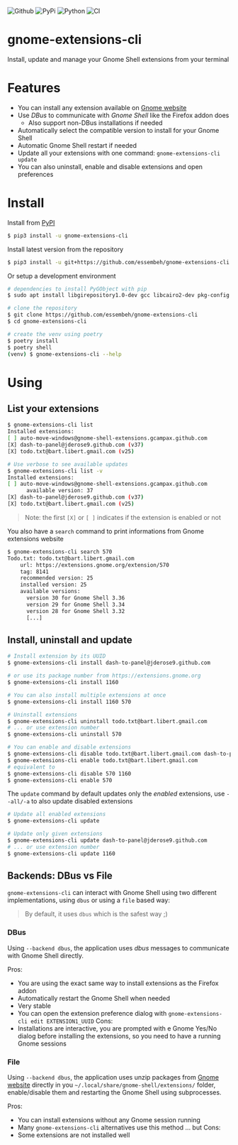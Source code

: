 ![Github](https://img.shields.io/github/tag/essembeh/gnome-extensions-cli.svg)
![PyPi](https://img.shields.io/pypi/v/gnome-extensions-cli.svg)
![Python](https://img.shields.io/pypi/pyversions/gnome-extensions-cli.svg)
![CI](https://github.com/essembeh/gnome-extensions-cli/actions/workflows/poetry.yml/badge.svg)

# gnome-extensions-cli

Install, update and manage your Gnome Shell extensions from your terminal

# Features

- You can install any extension available on [Gnome website](https://extensions.gnome.org)
- Use _DBus_ to communicate with _Gnome Shell_ like the Firefox addon does
  - Also support non-DBus installations if needed
- Automatically select the compatible version to install for your Gnome Shell
- Automatic Gnome Shell restart if needed
- Update all your extensions with one command: `gnome-extensions-cli update`
- You can also uninstall, enable and disable extensions and open preferences

# Install

Install from [PyPI](https://pypi.org/project/gnome-extensions-cli/)

```sh
$ pip3 install -u gnome-extensions-cli
```

Install latest version from the repository

```sh
$ pip3 install -u git+https://github.com/essembeh/gnome-extensions-cli
```

Or setup a development environment

```sh
# dependencies to install PyGObject with pip
$ sudo apt install libgirepository1.0-dev gcc libcairo2-dev pkg-config python3-dev gir1.2-gtk-3.0

# clone the repository
$ git clone https://github.com/essembeh/gnome-extensions-cli
$ cd gnome-extensions-cli

# create the venv using poetry
$ poetry install
$ poetry shell
(venv) $ gnome-extensions-cli --help
```

# Using

## List your extensions

```sh
$ gnome-extensions-cli list
Installed extensions:
[ ] auto-move-windows@gnome-shell-extensions.gcampax.github.com
[X] dash-to-panel@jderose9.github.com (v37)
[X] todo.txt@bart.libert.gmail.com (v25)

# Use verbose to see available updates
$ gnome-extensions-cli list -v
Installed extensions:
[ ] auto-move-windows@gnome-shell-extensions.gcampax.github.com
      available version: 37
[X] dash-to-panel@jderose9.github.com (v37)
[X] todo.txt@bart.libert.gmail.com (v25)
```

> Note: the first `[X]` or `[ ]` indicates if the extension is enabled or not

You also have a `search` command to print informations from Gnome extensions website

```sh
$ gnome-extensions-cli search 570
Todo.txt: todo.txt@bart.libert.gmail.com
    url: https://extensions.gnome.org/extension/570
    tag: 8141
    recommended version: 25
    installed version: 25
    available versions:
      version 30 for Gnome Shell 3.36
      version 29 for Gnome Shell 3.34
      version 28 for Gnome Shell 3.32
      [...]
```

## Install, uninstall and update

```sh
# Install extension by its UUID
$ gnome-extensions-cli install dash-to-panel@jderose9.github.com

# or use its package number from https://extensions.gnome.org
$ gnome-extensions-cli install 1160

# You can also install multiple extensions at once
$ gnome-extensions-cli install 1160 570

# Uninstall extensions
$ gnome-extensions-cli uninstall todo.txt@bart.libert.gmail.com
# ... or use extension number
$ gnome-extensions-cli uninstall 570

# You can enable and disable extensions
$ gnome-extensions-cli disable todo.txt@bart.libert.gmail.com dash-to-panel@jderose9.github.com
$ gnome-extensions-cli enable todo.txt@bart.libert.gmail.com
# equivalent to
$ gnome-extensions-cli disable 570 1160
$ gnome-extensions-cli enable 570
```

The `update` command by default updates only the _enabled_ extensions, use `--all/-a` to also update disabled extensions

```sh
# Update all enabled extensions
$ gnome-extensions-cli update

# Update only given extensions
$ gnome-extensions-cli update dash-to-panel@jderose9.github.com
# ... or use extension number
$ gnome-extensions-cli update 1160
```

## Backends: DBus vs File

`gnome-extensions-cli` can interact with Gnome Shell using two different implementations, using `dbus` or using a `file` based way:

> By default, it uses `dbus` which is the safest way ;)

### DBus

Using `--backend dbus`, the application uses _dbus_ messages to communicate with Gnome Shell directly.

Pros:

- You are using the exact same way to install extensions as the Firefox addon
- Automatically restart the Gnome Shell when needed
- Very stable
- You can open the extension preference dialog with `gnome-extensions-cli edit EXTENSION1_UUID`
  Cons:
- Installations are interactive, you are prompted with e Gnome Yes/No dialog before installing the extensions, so you need to have a running Gnome sessions

### File

Using `--backend dbus`, the application uses unzip packages from [Gnome website](https://extensions.gnome.org) directly in you `~/.local/share/gnome-shell/extensions/` folder, enable/disable them and restarting the Gnome Shell using subprocesses.

Pros:

- You can install extensions without any Gnome session running
- Many `gnome-extensions-cli` alternatives use this method ... but
  Cons:
- Some extensions are not installed well
